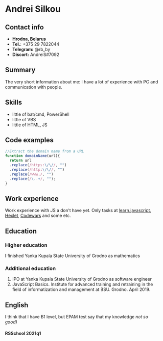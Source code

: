 # Andrei Silkou

## Contact info
+ **Hrodna, Belarus**
+ **Tel.:** +375 29 7822044
+ **Telegram:** @rb_by
+ **Discort:** AndreiS#7092  

## Summary  
The very short information about me: I have a lot of experience with PC and communication with people.  

## Skills
+ little of bat/cmd, PowerShell
+ little of VBS
+ little of HTML, JS  

## Code examples
```javascript
//Extract the domain name from a URL
function domainName(url){
  return url
  .replace(/https:\/\//, "")
  .replace(/http:\/\//, "")
  .replace(/www./, "")
  .replace(/\..+/, "");
}
```

## Work experience
Work experience with JS a don't have yet. Only tasks at [learn.javascript](learn.javascript.ru  "site learn.javascript"), [Hexlet](hexlet.io "site Hexlet"), [Codewars](codewars.com "site Codewars") and some etc.

## Education
### Higher education
I finished Yanka Kupala State University of Grodno as mathematics 
### Additional education
1. IPO at Yanka Kupala State University of Grodno as software engineer
1. JavaScript Basics. Institute for advanced training and retraining in the field of informatization and management at BSU. Grodno. April 2019.

## English
I think that I have B1 level, but EPAM test say that my knowledge *not so good)*

#### RSSchool 2021q1
